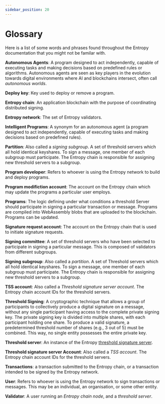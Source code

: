 ```yaml
---
sidebar_position: 20
---
```


# Glossary

Here is a list of some words and phrases found throughout the Entropy documentation that you might not be familar with.

**Autonomous Agents**: A program designed to act independently, capable of executing tasks and making decisions based on predefined rules or algorithms. Autonomous agents are seen as key players in the evolution towards digital environments where AI and blockchains intersect, often call _autonomous worlds_.

**Deploy key**: Key used to deploy or remove a program.

**Entropy chain**: An application blockchain with the purpose of coordinating distributed signing.

**Entropy network**: The set of Entropy validators.

**Intelligent Programs**: A synonym for an autonomous agent (a program designed to act independently, capable of executing tasks and making decisions based on predefined rules).

**Partition**: Also called a _signing subgroup_. A set of threshold servers which all hold identical keyshares. To sign a message, one member of each subgroup must participate. The Entropy chain is responsible for assigning new threshold servers to a subgroup.

**Program developer**: Refers to whoever is using the Entropy network to build and deploy programs.

**Program modifiction account**: The account on the Entropy chain which may update the programs a particular user employs.

**Programs**: The logic defining under what conditions a threshold Server should participate in signing a particular transaction or message. Programs are compiled into WebAssembly blobs that are uploaded to the blockchain. Programs can be updated.

**Signature request account**: The account on the Entropy chain that is used to initiate signature requests.

**Signing committee**: A set of threshold servers who have been selected to participate in signing a particular message. This is composed of validators from different subgroups.

**Signing subgroup**: Also called a _partition_. A set of Threshold servers which all hold identical keyshares. To sign a message, one member of each subgroup must participate. The Entropy chain is responsible for assigning new threshold servers to a subgroup.

**TSS account**: Also called a _Threshold signature server account_. The Entropy chain account IDs for the threshold servers.

**Threshold Signing**: A cryptographic technique that allows a group of participants to collectively produce a digital signature on a message, without any single participant having access to the complete private signing key. The private signing key is divided into multiple shares, with each participant holding one share. To produce a valid signature, a predetermined threshold number of shares (e.g., 3 out of 5) must be combined. This way, no single entity possesses the entire private key.

**Threshold server**: An instance of the Entropy [threshold signature server](https://github.com/entropyxyz/entropy-core/tree/master/crates/threshold-signature-server).

**Threshold signature server Account**: Also called a _TSS account_. The Entropy chain account IDs for the threshold servers.

**Transactions**: a transaction submitted to the Entropy chain, or a transaction intended to be signed by the Entropy network.

**User**: Refers to whoever is using the Entropy network to sign transactions or messages. This may be an individual, an organisation, or some other entity.

**Validator**: A user running an _Entropy chain node_, and a _threshold server_.
